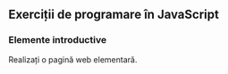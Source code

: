 ## Exerciții de programare în JavaScript

### Elemente introductive

Realizați o pagină web elementară.

